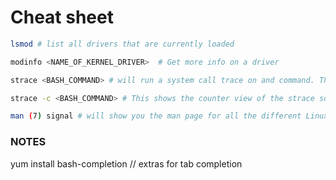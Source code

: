 # Cheat sheet

```sh
lsmod # list all drivers that are currently loaded

modinfo <NAME_OF_KERNEL_DRIVER>  # Get more info on a driver

strace <BASH_COMMAND> # will run a system call trace on and command. This can come in handy when you want to see exactly what happened and exactly what might have gone wrong with a linux command. 

strace -c <BASH_COMMAND> # This shows the counter view of the strace so you can enumerate the time, calls, errors, syscalls. Great for compareing commands.

man (7) signal # will show you the man page for all the different Linux signals

```


### NOTES

yum install bash-completion     // extras for tab completion 